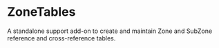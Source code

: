 # ZoneTables
A standalone support add-on to create and maintain Zone and SubZone reference and cross-reference tables.
